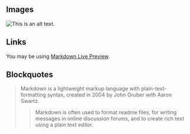 ## Images

![This is an alt text.](/image/sample.webb "This is a sample image.")

## Links

You may be using [Markdown Live Preview](https:markdownlivepreview.com/).

## Blockquotes

> Markdown is a lightweight markup language with plain-text-formatting
syntax, created in 2004 by John Gruber with Aaron Swartz.
>
>> Markdown is often used to format readme files, for writing messages in
online discussion forums, and to create rich text using a plain text
editor.
